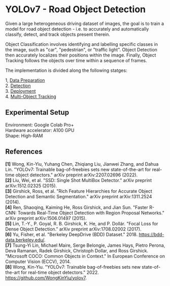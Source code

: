 # YOLOv7 - Road Object Detection
Given a large heterogeneous driving dataset of images, the goal is to train a model for road object detection - i.e. to accurately and automatically classify, detect, and track objects present therein.

Object Classification involves identifying and labelling specific classes in the image, such as "car", "pedestrian", or "traffic light".  Object Detection then accurately localizes their positions within the image. Finally, Object Tracking follows the objects over time within a sequence of frames.

The implementation is divided along the following statges:

1, [Data Preparation](DataPreparation/README.md)  
2. [Detection](Detection/README.md)  
3. [Deployment](deployment/README.md)  
4. [Multi-Object Tracking](MOT/README.md)  

## Experimental Setup
Environment: Google Colab Pro+  
Hardware accelerator: A100 GPU  
Shape: High-RAM 

## References
**[1]** Wong, Kin-Yiu, Yuhang Chen, Zhiqiang Liu, Jianwei Zhang, and Dahua Lin. "YOLOv7: Trainable bag-of-freebies sets new state-of-the-art for real-time object detectors." arXiv preprint arXiv:2207.02696 (2022).  
**[2]** Liu, Wei, et al. "SSD: Single Shot MultiBox Detector." arXiv preprint arXiv:1512.02325 (2015).  
**[3]** Girshick, Ross, et al. "Rich Feature Hierarchies for Accurate Object Detection and Semantic Segmentation." arXiv preprint arXiv:1311.2524 (2014).  
**[4]** Ren, Shaoqing, Kaiming He, Ross Girshick, and Jian Sun. "Faster R-CNN: Towards Real-Time Object Detection with Region Proposal Networks." arXiv preprint arXiv:1506.01497 (2015).  
**[5]** Lin, T.-Y., P. Goyal, R. B. Girshick, K. He, and P. Dollár. "Focal Loss for Dense Object Detection." arXiv preprint arXiv:1708.02002 (2017).  
**[6]** Yu, Fisher, et al. "Berkeley DeepDrive (BDD) Dataset." 2018. https://bdd-data.berkeley.edu/.  
**[7]** Tsung-Yi Lin, Michael Maire, Serge Belongie, James Hays, Pietro Perona, Deva Ramanan, Radek Girshick, Christoph Dollar, and Ross Girshick. "Microsoft COCO: Common Objects in Context." In European Conference on Computer Vision (ECCV), 2014.  
**[8]** Wong, Kin-Yiu. "YOLOv7: Trainable bag-of-freebies sets new state-of-the-art for real-time object detectors." 2022. https://github.com/WongKinYiu/yolov7.  
